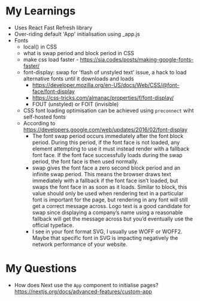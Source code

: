 # My Learnings
- Uses React Fast Refresh library
- Over-riding default 'App' initialisation using _app.js
- Fonts
  - local() in CSS
  - what is swap period and block period in CSS
  - make css load faster - https://sia.codes/posts/making-google-fonts-faster/
  - font-display: swap for 'flash of unstyled text' issue, a hack to load alternative fonts until it downloads and loads
    - https://developer.mozilla.org/en-US/docs/Web/CSS/@font-face/font-display
    - https://css-tricks.com/almanac/properties/f/font-display/
    - FOUT (unstyled) or FOIT (invisible)
  - CSS font loading optimisation can be achieved using `preconnect` wiht self-hosted fonts
  - According to https://developers.google.com/web/updates/2016/02/font-display
    - The font swap period occurs immediately after the font block period. During this period, if the font face is not loaded, any element attempting to use it must instead render with a fallback font face. If the font face successfully loads during the swap period, the font face is then used normally.
    - swap gives the font face a zero second block period and an infinite swap period. This means the browser draws text immediately with a fallback if the font face isn’t loaded, but swaps the font face in as soon as it loads. Similar to block, this value should only be used when rendering text in a particular font is important for the page, but rendering in any font will still get a correct message across. Logo text is a good candidate for swap since displaying a company’s name using a reasonable fallback will get the message across but you’d eventually use the official typeface.
    - I see in your font format SVG, I usually use WOFF or WOFF2. Maybe that specific font in SVG is impacting negatively the network performance of your website.

# My Questions
- How does Next use the `App` component to initialise pages? https://nextjs.org/docs/advanced-features/custom-app